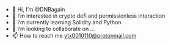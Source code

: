 - 👋 Hi, I’m @DNBagain
- 👀 I’m interested in crypto defi and permissionless interaction
- 🌱 I’m currently learning Solidity and Python
- 💞️ I’m looking to collaborate on ...
- 📫 How to reach me vtx0010110@protonmail.com

<!---
DNBagain/DNBagain is a ✨ special ✨ repository because its `README.md` (this file) appears on your GitHub profile.
You can click the Preview link to take a look at your changes.
--->
